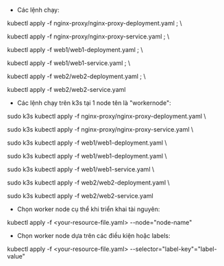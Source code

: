 - Các lệnh chạy:

kubectl apply -f nginx-proxy/nginx-proxy-deployment.yaml ; \

kubectl apply -f nginx-proxy/nginx-proxy-service.yaml ; \

kubectl apply -f web1/web1-deployment.yaml ; \

kubectl apply -f web1/web1-service.yaml ; \

kubectl apply -f web2/web2-deployment.yaml ; \

kubectl apply -f web2/web2-service.yaml

- Các lệnh chạy trên k3s tại 1 node tên là "workernode":

sudo k3s kubectl apply -f nginx-proxy/nginx-proxy-deployment.yaml \

sudo k3s kubectl apply -f nginx-proxy/nginx-proxy-service.yaml \

sudo k3s kubectl apply -f web1/web1-deployment.yaml \

sudo k3s kubectl apply -f web1/web1-deployment.yaml \

sudo k3s  kubectl apply -f web1/web1-service.yaml \

sudo k3s kubectl apply -f web2/web2-deployment.yaml \

sudo k3s kubectl apply -f web2/web2-service.yaml

- Chọn worker node cụ thể khi triển khai tài nguyên:

kubectl apply -f <your-resource-file.yaml> --node="node-name"

- Chọn worker node dựa trên các điều kiện hoặc labels:

kubectl apply -f <your-resource-file.yaml> --selector="label-key"="label-value"
